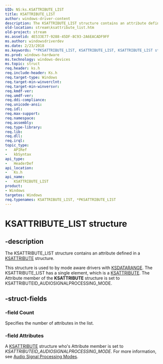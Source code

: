 ```yaml
---
UID: NS:ks.KSATTRIBUTE_LIST
title: KSATTRIBUTE_LIST
author: windows-driver-content
description: The KSATTRIBUTE_LIST structure contains an attribute defined in a KSATTRIBUTE structure.
old-location: stream\ksattribute_list.htm
old-project: stream
ms.assetid: 4E533E77-9288-45DF-8C93-2A6EACADF9FF
ms.author: windowsdriverdev
ms.date: 2/23/2018
ms.keywords: "*PKSATTRIBUTE_LIST, KSATTRIBUTE_LIST, KSATTRIBUTE_LIST structure [Streaming Media Devices], PKSATTRIBUTE_LIST, PKSATTRIBUTE_LIST structure pointer [Streaming Media Devices], ks/KSATTRIBUTE_LIST, ks/PKSATTRIBUTE_LIST, stream.ksattribute_list"
ms.prod: windows-hardware
ms.technology: windows-devices
ms.topic: struct
req.header: ks.h
req.include-header: Ks.h
req.target-type: Windows
req.target-min-winverclnt: 
req.target-min-winversvr: 
req.kmdf-ver: 
req.umdf-ver: 
req.ddi-compliance: 
req.unicode-ansi: 
req.idl: 
req.max-support: 
req.namespace: 
req.assembly: 
req.type-library: 
req.lib: 
req.dll: 
req.irql: 
topic_type:
-	APIRef
-	kbSyntax
api_type:
-	HeaderDef
api_location:
-	Ks.h
api_name:
-	KSATTRIBUTE_LIST
product:
- Windows
targetos: Windows
req.typenames: KSATTRIBUTE_LIST, *PKSATTRIBUTE_LIST
---
```


# KSATTRIBUTE_LIST structure


## -description


The KSATTRIBUTE_LIST structure contains an attribute defined in a <a href="https://msdn.microsoft.com/library/windows/hardware/ff560987">KSATTRIBUTE</a> structure.

This structure is used to by mode aware drivers with  <a href="https://msdn.microsoft.com/library/windows/hardware/ff561658">KSDATARANGE</a>. The KSATTRIBUTE_LIST has a single element, which is a <a href="https://msdn.microsoft.com/library/windows/hardware/ff560987">KSATTRIBUTE</a>. The Attribute member of the <b>KSATTRIBUTE</b> structure is set to KSATTRIBUTEID_AUDIOSIGNALPROCESSING_MODE.


## -struct-fields




### -field Count

Specifies the number of attributes in the list.


### -field Attributes

  A <a href="https://msdn.microsoft.com/library/windows/hardware/ff560987">KSATTRIBUTE</a> structure who's Attribute member is set to <i>KSATTRIBUTEID_AUDIOSIGNALPROCESSING_MODE</i>. For more information,  see <a href="https://msdn.microsoft.com/104275F8-2302-484B-B673-7448CAA1F793">Audio Signal Processing Modes</a>.

